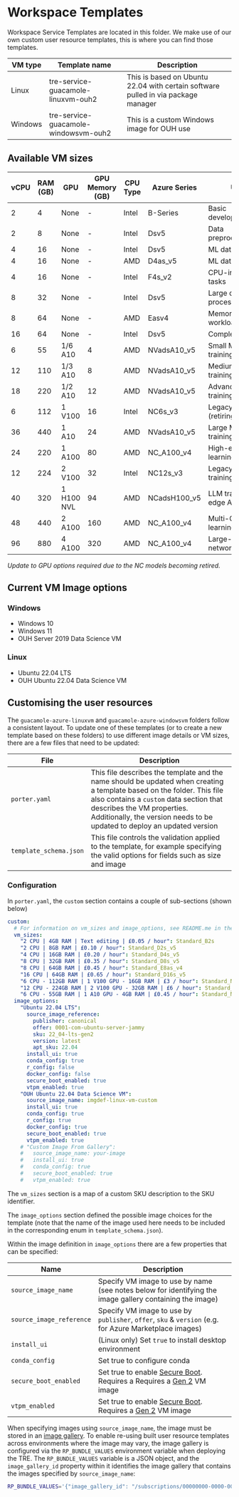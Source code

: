 # Workspace Templates

Workspace Service Templates are located in this folder. We make use of our own custom user resource templates, this is where you can find those templates.

| VM type | Template name | Description |
| --- | --- | --- |
| Linux   | tre-service-guacamole-linuxvm-ouh2    | This is based on Ubuntu 22.04 with certain software pulled in via package manager |
| Windows | tre-service-guacamole-windowsvm-ouh2  | This is a custom Windows image for OUH use |

## Available VM sizes

| vCPU | RAM (GB) | GPU        | GPU Memory (GB) | CPU Type | Azure Series | Use Case                              | Price/Hour |
| ---- | -------- | ---------- | --------------- | -------- | ------------ | ------------------------------------- | ---------- |
| 2    | 4        | None       | -               | Intel    | B-Series     | Basic development/coding              | £0.05      |
| 2    | 8        | None       | -               | Intel    | Dsv5         | Data preprocessing/analysis           | £0.15      |
| 4    | 16       | None       | -               | Intel    | Dsv5         | ML data preparation                   | £0.30      |
| 4    | 16       | None       | -               | AMD      | D4as_v5      | ML data preparation                   | £0.30      |
| 4    | 16       | None       | -               | Intel    | F4s_v2       | CPU-intensive ML tasks                | £0.30      |
| 8    | 32       | None       | -               | Intel    | Dsv5         | Large dataset processing              | £0.65      |
| 8    | 64       | None       | -               | AMD      | Easv4        | Memory-intensive ML workloads         | £0.75      |
| 16   | 64       | None       | -               | Intel    | Dsv5         | Complex data analysis                 | £1.25      |
| 6    | 55       | 1/6 A10    | 4               | AMD      | NVadsA10_v5  | Small ML model training/inference     | £0.61      |
| 12   | 110      | 1/3 A10    | 8               | AMD      | NVadsA10_v5  | Medium ML model training              | £1.22      |
| 18   | 220      | 1/2 A10    | 12              | AMD      | NVadsA10_v5  | Advanced ML model training            | £2.05      |
| 6    | 112      | 1 V100     | 16              | Intel    | NC6s_v3      | Legacy AI/ML training (retiring)      | £3.21      |
| 36   | 440      | 1 A10      | 24              | AMD      | NVadsA10_v5  | Large ML model training               | £4.11      |
| 24   | 220      | 1 A100     | 80              | AMD      | NC_A100_v4   | High-end AI/deep learning training    | £4.14      |
| 12   | 224      | 2 V100     | 32              | Intel    | NC12s_v3     | Legacy multi-GPU training (retiring)  | £6.42      |
| 40   | 320      | 1 H100 NVL | 94              | AMD      | NCadsH100_v5 | LLM training/cutting-edge AI research | £7.70      |
| 48   | 440      | 2 A100     | 160             | AMD      | NC_A100_v4   | Multi-GPU deep learning training      | £8.29      |
| 96   | 880      | 4 A100     | 320             | AMD      | NC_A100_v4   | Large-scale neural network training   | £16.60     |

*Update to GPU options required due to the NC models becoming retired.*
  
## Current VM Image options

### Windows

- Windows 10
- Windows 11
- OUH Server 2019 Data Science VM

### Linux

- Ubuntu 22.04 LTS
- OUH Ubuntu 22.04 Data Science VM

## Customising the user resources

The `guacamole-azure-linuxvm` and `guacamole-azure-windowsvm` folders follow a consistent layout.
To update one of these templates (or to create a new template based on these folders) to use different image details or VM sizes, there are a few files that need to be updated:

| File |  Description |
| ---- | ------------ |
| `porter.yaml`          | This file describes the template and the name should be updated when creating a template based on the folder. This file also contains a `custom` data section that describes the VM properties. Additionally, the version needs to be updated to deploy an updated version |
| `template_schema.json` | This file controls the validation applied to the template, for example specifying the valid options for fields such as size and image                                                                                                                                              |

### Configuration

In `porter.yaml`, the `custom` section contains a couple of sub-sections (shown below)

```yaml
custom:
  # For information on vm_sizes and image_options, see README.me in the guacamole/user-resources folder
  vm_sizes:
    "2 CPU | 4GB RAM | Text editing | £0.05 / hour": Standard_B2s
    "2 CPU | 8GB RAM | £0.10 / hour": Standard_D2s_v5
    "4 CPU | 16GB RAM | £0.20 / hour": Standard_D4s_v5
    "8 CPU | 32GB RAM | £0.35 / hour": Standard_D8s_v5
    "8 CPU | 64GB RAM | £0.45 / hour": Standard_E8as_v4
    "16 CPU | 64GB RAM | £0.65 / hour": Standard_D16s_v5
    "6 CPU - 112GB RAM | 1 V100 GPU - 16GB RAM | £3 / hour": Standard_NC6s_v3
    "12 CPU - 224GB RAM | 2 V100 GPU - 32GB RAM | £6 / hour": Standard_NC12s_v3
    "6 CPU - 55GB RAM | 1 A10 GPU - 4GB RAM | £0.45 / hour": Standard_NV6ads_A10_v5
  image_options:
    "Ubuntu 22.04 LTS":
      source_image_reference:
        publisher: canonical
        offer: 0001-com-ubuntu-server-jammy
        sku: 22_04-lts-gen2
        version: latest
        apt_sku: 22.04
      install_ui: true
      conda_config: true
      r_config: false
      docker_config: false
      secure_boot_enabled: true
      vtpm_enabled: true
    "OUH Ubuntu 22.04 Data Science VM":
      source_image_name: imgdef-linux-vm-custom
      install_ui: true
      conda_config: true
      r_config: true
      docker_config: true
      secure_boot_enabled: true
      vtpm_enabled: true
    # "Custom Image From Gallery":
    #   source_image_name: your-image
    #   install_ui: true
    #   conda_config: true
    #   secure_boot_enabled: true
    #   vtpm_enabled: true
```

The `vm_sizes` section is a map of a custom SKU description to the SKU identifier.

The `image_options` section defined the possible image choices for the template (note that the name of the image used here needs to be included in the corresponding enum in `template_schema.json`).

Within the image definition in `image_options` there are a few properties that can be specified:

| Name                     | Description                                                                                              |
| ------------------------ | -------------------------------------------------------------------------------------------------------- |
| `source_image_name`      | Specify VM image to use by name (see notes below for identifying the image gallery containing the image) |
| `source_image_reference` | Specify VM image to use by `publisher`, `offer`, `sku` & `version` (e.g. for Azure Marketplace images)   |
| `install_ui`             | (Linux only) Set `true` to install desktop environment                                                   |
| `conda_config`           | Set true to configure conda                                                                              |
| `secure_boot_enabled`    | Set true to enable [Secure Boot](https://learn.microsoft.com/en-us/azure/virtual-machines/trusted-launch#secure-boot).  Requires a Requires a [Gen 2](https://learn.microsoft.com/en-us/azure/virtual-machines/generation-2) VM image |
| `vtpm_enabled`           | Set true to enable [Secure Boot](https://learn.microsoft.com/en-us/azure/virtual-machines/trusted-launch#vtpm).  Requires a [Gen 2](https://learn.microsoft.com/en-us/azure/virtual-machines/generation-2) VM image |

When specifying images using `source_image_name`, the image must be stored in an [image gallery](https://learn.microsoft.com/en-us/azure/virtual-machines/azure-compute-gallery).
To enable re-using built user resource templates across environments where the image may vary, the image gallery is configured via the `RP_BUNDLE_VALUES` environment variable when deploying the TRE.
The `RP_BUNDLE_VALUES` variable is a JSON object, and the `image_gallery_id` property within it identifies the image gallery that contains the images specified by `source_image_name`:

```bash
RP_BUNDLE_VALUES='{"image_gallery_id": "/subscriptions/00000000-0000-0000-0000-000000000000/resourceGroups/<your-rg>/providers/Microsoft.Compute/galleries/<your-gallery-name>"}
```
